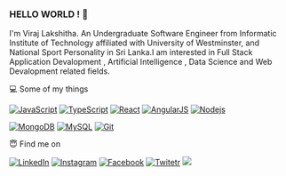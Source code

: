 ### HELLO WORLD ! 🥇

I'm Viraj Lakshitha. An Undergraduate Software Engineer from Informatic Institute of Technology affiliated with University of Westminster, and National Sport Personality in Sri Lanka.I am interested in Full Stack Application Devalopment , Artificial Intelligence , Data Science and Web Devalopment related fields.

💻 Some of my things

[![JavaScript](https://img.shields.io/badge/-JavaScript-black?style=flat-square&logo=javascript)](https://github.com/viraj-lakshitha/)
[![TypeScript](https://img.shields.io/badge/-TypeScript-black?style=flat-square&logo=typescript)](https://github.com/viraj-lakshitha/)
[![React](https://img.shields.io/badge/-React-black?style=flat-square&logo=react)](https://github.com/viraj-lakshitha/)
[![AngularJS](https://img.shields.io/badge/-AngularJS-black?style=flat-square&logo=angularjs)](https://github.com/viraj-lakshitha/)
[![Nodejs](https://img.shields.io/badge/-Nodejs-black?style=flat-square&logo=Node.js)](https://github.com/viraj-lakshitha/)

[![MongoDB](https://img.shields.io/badge/-MongoDB-black?style=flat-square&logo=mongodb)](https://github.com/viraj-lakshitha/)
[![MySQL](https://img.shields.io/badge/-MySQL-black?style=flat-square&logo=mysql)](https://github.com/viraj-lakshitha/)
[![Git](https://img.shields.io/badge/-Git-black?style=flat-square&logo=git)](https://github.com/viraj-lakshitha/)

😇 Find me on

<a href="https://www.linkedin.com/in/viraj-lakshitha-bandara-6b69a219b/" target="_blank"><img src="https://img.shields.io/badge/LinkedIn-%230077B5.svg?&style=flat-square&logo=linkedin&logoColor=white" alt="LinkedIn"></a>
<a href="https://www.instagram.com/_.mr.vitiya._/" target="_blank"><img src="https://img.shields.io/badge/Instagram-%23E4405F.svg?&style=flat-square&logo=instagram&logoColor=white" alt="Instagram"></a>
<a href="https://www.facebook.com/viraj.lakshitha.8587" target="_blank"><img src="https://img.shields.io/badge/Facebook-%231877F2.svg?&style=flat-square&logo=facebook&logoColor=white" alt="Facebook"></a>
<a href="https://twitter.com/vitiya99LK" target="_blank"><img src="https://img.shields.io/badge/-Twitter-1da1f2?style=flat-square&labelColor=1da1f2&logo=Twitter&logoColor=white" alt="Twitetr"></a>
<a href="https://www.hackerrank.com/viraj_lakshitha?hr_r=1" target="_blank"><img src="https://img.shields.io/badge/-Hackerrank-2EC866?style=for-the-badge&logo=HackerRank&logoColor=white"/>
</a>
